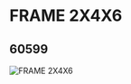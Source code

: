 # FRAME 2X4X6
## 60599
![FRAME 2X4X6](https://lc-www-live-s.legocdn.com/media/bricks/5/2/4528139.jpg)